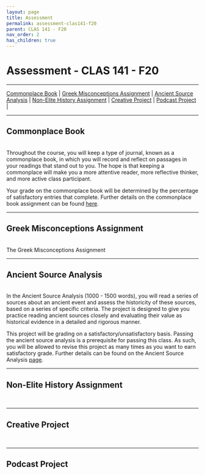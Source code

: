 ```yaml
---
layout: page
title: Assessment
permalink: assessment-clas141-f20
parent: CLAS 141 - F20
nav_order: 2
has_children: true
---
```


# Assessment - CLAS 141 - F20

***

[Commonplace Book](#commonplace-book) \| [Greek Misconceptions Assignment](#greek-misconceptions-assignment) \|  [Ancient Source Analysis](#ancient-source-analysis) \| [Non-Elite History Assignment](#non-elite-history-assignment) \| [Creative Project](#creative-project) \| [Podcast Project](#podcast-project) \|

***

## Commonplace Book
&nbsp;  
Throughout the course, you will keep a type of journal, known as a commonplace book, in which you will record and reflect on passages in your readings that stand out to you. The hope is that keeping a commonplace will make you a more attentive reader, more reflective thinker, and more active class participant.

Your grade on the commonplace book will be determined by the percentage of satisfactory entries that complete. Further details on the commonplace book assignment can be found [here](https://dominicmachado.github.io/commonplace-book-clas141-f20).

***

## Greek Misconceptions Assignment
&nbsp;  
The Greek Misconceptions Assignment

***

## Ancient Source Analysis
&nbsp;  
In the Ancient Source Analysis (1000 - 1500 words), you will read a series of sources about an ancient event and assess the historicity of these sources, based on a series of specific criteria. The project is designed to give you practice reading ancient sources closely and evaluating their value as historical evidence in a detailed and rigorous manner.

This project will be grading on a satisfactory/unsatisfactory basis. Passing the ancient source analysis is a prerequisite for passing this class. As such, you will be allowed to revise this project as many times as you want to earn satisfactory grade. Further details can be found on the Ancient Source Analysis [page](https://dominicmachado.github.io/ancient-source-analysis-clas141-f20).

***

## Non-Elite History Assignment
&nbsp;  
***

## Creative Project
&nbsp;  
***

## Podcast Project
&nbsp;  
